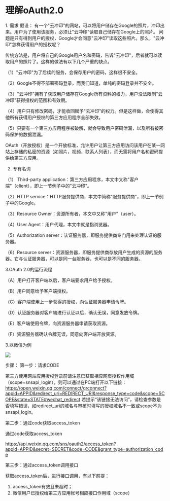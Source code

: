 
<h1>理解oAuth2.0</h1>
 1. 需求
 假设： 有一个"云冲印"的网站，可以将用户储存在Google的照片，冲印出来。用户为了使用该服务，必须让"云冲印"读取自己储存在Google上的照片。
 问题是只有得到用户的授权，Google才会同意"云冲印"读取这些照片。那么，"云冲印"怎样获得用户的授权呢？

传统方法是，用户将自己的Google用户名和密码，告诉"云冲印"，后者就可以读取用户的照片了。这样的做法有以下几个严重的缺点。

（1）"云冲印"为了后续的服务，会保存用户的密码，这样很不安全。

（2）Google不得不部署密码登录，而我们知道，单纯的密码登录并不安全。

（3）"云冲印"拥有了获取用户储存在Google所有资料的权力，用户没法限制"云冲印"获得授权的范围和有效期。

（4）用户只有修改密码，才能收回赋予"云冲印"的权力。但是这样做，会使得其他所有获得用户授权的第三方应用程序全部失效。

（5）只要有一个第三方应用程序被破解，就会导致用户密码泄漏，以及所有被密码保护的数据泄漏。

OAuth（开放授权）是一个开放标准，允许用户让第三方应用访问该用户在某一网站上存储的私密的资源（如照片，视频，联系人列表），而无需将用户名和密码提供给第三方应用。

 2. 专有名词

（1） Third-party application：第三方应用程序，本文中又称"客户端"（client），即上一节例子中的"云冲印"。

（2）HTTP service：HTTP服务提供商，本文中简称"服务提供商"，即上一节例子中的Google。

（3）Resource Owner：资源所有者，本文中又称"用户"（user）。

（4）User Agent：用户代理，本文中就是指浏览器。

（5）Authorization server：认证服务器，即服务提供商专门用来处理认证的服务器。

（6）Resource server：资源服务器，即服务提供商存放用户生成的资源的服务器。它与认证服务器，可以是同一台服务器，也可以是不同的服务器。

3.OAuth 2.0的运行流程

（A）用户打开客户端以后，客户端要求用户给予授权。

（B）用户同意给予客户端授权。

（C）客户端使用上一步获得的授权，向认证服务器申请令牌。

（D）认证服务器对客户端进行认证以后，确认无误，同意发放令牌。

（E）客户端使用令牌，向资源服务器申请获取资源。

（F）资源服务器确认令牌无误，同意向客户端开放资源。

3.以微信为例


<img src="https://res.wx.qq.com/op_res/D0wkkHSbtC6VUSHX4WsjP5ssg5mdnEmXO8NGVGF34dxS9N1WCcq6wvquR4K_Hcut">

步骤：
 第一步：请求CODE

第三方使用网站应用授权登录前请注意已获取相应网页授权作用域（scope=snsapi_login），则可以通过在PC端打开以下链接：
https://open.weixin.qq.com/connect/qrconnect?appid=APPID&redirect_uri=REDIRECT_URI&response_type=code&scope=SCOPE&state=STATE#wechat_redirect
若提示“该链接无法访问”，请检查参数是否填写错误，如redirect_uri的域名与审核时填写的授权域名不一致或scope不为snsapi_login。

第二步：通过code获取access_token

通过code获取access_token

https://api.weixin.qq.com/sns/oauth2/access_token?appid=APPID&secret=SECRET&code=CODE&grant_type=authorization_code

第三步：通过access_token调用接口

获取access_token后，进行接口调用，有以下前提：

1. access_token有效且未超时；
2. 微信用户已授权给第三方应用帐号相应接口作用域（scope）




